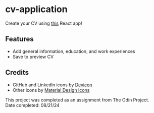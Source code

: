 # cv-application

Create your CV using [this](https://66c63133beac8658daf7d1c7--marvelous-fairy-e4699b.netlify.app/) React app!

## Features

- Add general information, education, and work experiences
- Save to preview CV

## Credits

- GitHub and LinkedIn icons by [Devicon](https://devicon.dev/)
- Other icons by [Material Design Icons](https://pictogrammers.com/library/mdi/)

This project was completed as an assignment from The Odin Project.  
Date completed: 08/21/24
